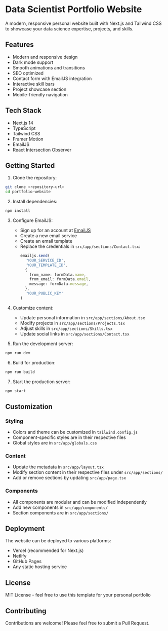 # Data Scientist Portfolio Website

A modern, responsive personal website built with Next.js and Tailwind CSS to showcase your data science expertise, projects, and skills.

## Features

- Modern and responsive design
- Dark mode support
- Smooth animations and transitions
- SEO optimized
- Contact form with EmailJS integration
- Interactive skill bars
- Project showcase section
- Mobile-friendly navigation

## Tech Stack

- Next.js 14
- TypeScript
- Tailwind CSS
- Framer Motion
- EmailJS
- React Intersection Observer

## Getting Started

1. Clone the repository:
```bash
git clone <repository-url>
cd portfolio-website
```

2. Install dependencies:
```bash
npm install
```

3. Configure EmailJS:
   - Sign up for an account at [EmailJS](https://www.emailjs.com/)
   - Create a new email service
   - Create an email template
   - Replace the credentials in `src/app/sections/Contact.tsx`:
     ```typescript
     emailjs.send(
       'YOUR_SERVICE_ID',
       'YOUR_TEMPLATE_ID',
       {
         from_name: formData.name,
         from_email: formData.email,
         message: formData.message,
       },
       'YOUR_PUBLIC_KEY'
     )
     ```

4. Customize content:
   - Update personal information in `src/app/sections/About.tsx`
   - Modify projects in `src/app/sections/Projects.tsx`
   - Adjust skills in `src/app/sections/Skills.tsx`
   - Update social links in `src/app/sections/Contact.tsx`

5. Run the development server:
```bash
npm run dev
```

6. Build for production:
```bash
npm run build
```

7. Start the production server:
```bash
npm start
```

## Customization

### Styling
- Colors and theme can be customized in `tailwind.config.js`
- Component-specific styles are in their respective files
- Global styles are in `src/app/globals.css`

### Content
- Update the metadata in `src/app/layout.tsx`
- Modify section content in their respective files under `src/app/sections/`
- Add or remove sections by updating `src/app/page.tsx`

### Components
- All components are modular and can be modified independently
- Add new components in `src/app/components/`
- Section components are in `src/app/sections/`

## Deployment

The website can be deployed to various platforms:

- Vercel (recommended for Next.js)
- Netlify
- GitHub Pages
- Any static hosting service

## License

MIT License - feel free to use this template for your personal portfolio

## Contributing

Contributions are welcome! Please feel free to submit a Pull Request.
